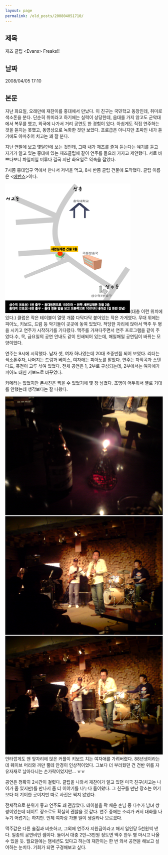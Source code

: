 ```yaml
---
layout: page
permalink: /old_posts/200804051710/
---
```


## 제목
재즈 클럽 &lt;Evans&gt; Freaks!!

## 날짜
2008/04/05 17:10

## 본문

지난 화요일, 오래만에 재찬이를 홍대에서 만났다. 이 친구는 국민학교 동창인데, 취미로 색소폰을 분다. 단순히 취미라고 하기에는 실력이 상당한데, 음대를 가지 않고도 군악대에서 복무를 했고, 외국에 나가서 거리 공연도 한 경험이 있다. 아쉽게도 직접 연주하는 것을 듣지는 못했고, 동영상으로 녹화한 것만 보았다. 프로급은 아니지만 초짜인 내가 듣기에도 아마추어 치고는 꽤 잘 분다.

지난 연말에 보고 몇달만에 보는 것인데, 그때 내가 재즈를 즐겨 듣는다는 얘기를 듣고 자기가 알고 있는 홍대에 있는 재즈클럽에 같이 연주를 들으러 가자고 제안했다. 서로 바쁘다보니 차일피일 미루다 결국 지난 화요일로 약속을 잡았다.

7시쯤 홍대입구 역에서 만나서 저녁을 먹고, 8시 반쯤 클럽 건물에 도착했다. 클럽 이름은 <<a href="http://www.clubevans.com/Main/detail.asp">에반스</a>>이다.

![c0003499_47f73015644e1.gif](200804051710/c0003499_47f73015644e1.gif)(대충 이런 위치에 있다.)
클럽은 작은 테이블이 열댓 개쯤 다닥다닥 붙어있는 작은 가게였다. 무대 위에는 피아노, 키보드, 드럼 등 악기들이 곳곳에 놓여 있었다. 적당한 자리에 앉아서 맥주 두 병을 시키고 연주가 시작하기를 기다렸다. 맥주를 가져다주면서 연주 프로그램을 같이 주었다.수, 목, 금요일의 공연 안내도 같이 인쇄되어 있는데, 매일매일 공연팀이 바뀌는 모양이었다.

연주는 9시에 시작했다. 남자 셋, 여자 하나였는데 20대 초중반쯤 되어 보였다. 리더는 색소폰주자, 나머지는 드럼과 베이스, 여자애는 피아노를 맡았다. 연주는 자작곡과 스탠다드, 퓨전이 고루 섞여 있었다. 전체 공연은 1, 2부로 구성되는데, 2부에서는 여자애가 피아노 대신 키보드로 바꾸었다.

카메라는 없었지만 폰사진은 찍을 수 있었기에 몇 장 남겼다. 조명이 어두워서 별로 기대를 안했는데 생각보다는 잘 나왔다.

![c0003499_47f732050d5c2.jpg](200804051710/c0003499_47f732050d5c2.jpg)
![c0003499_47f7321551c03.jpg](200804051710/c0003499_47f7321551c03.jpg)![c0003499_47f732227eaad.jpg](200804051710/c0003499_47f732227eaad.jpg)
안타깝게도 맨 앞자리에 앉은 커플이 키보드 치는 여자애를 가려버렸다. 88년생이라는데 웨이브 머리와 까만 뿔테 안경이 인상적이었다. 그보다 더 부러웠던 건 건반 위를 자유자재로 날아다니는 손가락이었지만... ㅠㅠ

공연은 정확히 2시간이 걸렸다. 클럽을 나와서 재찬이가 알고 있던 미국 친구(치고는 나이가 좀 있지만)를 만나서 좀 더 이야기를 나누다 들어왔다. 그 친구를 만난 장소는 여기보다 더 기이한 곳이지만 따로 사진은 찍지 않았다.


전체적으로 분위기 좋고 연주도 꽤 괜찮았다. 테이블을 꽉 채운 손님 중 다수가 남녀 쌍쌍이었는데 데이트 장소로도 확실히 괜찮을 것 같다. 연주 중에는 소리가 커서 대화를 나누기 어렵기는 하지만. 언제 여자랑 가볼 일이 생길라나 모르겠다.

맥주값은 다른 술집과 비슷하고, 그외에 연주자 지원금이라고 해서 일인당 5천원씩 낸다. 일종의 공연비인 셈이다. 둘이서 대충 2만~3만원 정도면 맥주 한두 병 마시고 나올 수 있을 듯. 월요일에는 잼세션도 있다고 하는데 재찬이는 한 번 와서 공연을 해보고 싶어하는 눈치다. 기회가 되면 구경해보고 싶다.